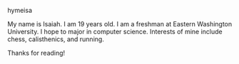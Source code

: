 hymeisa

My name is Isaiah. I am 19 years old.
I am a freshman at Eastern Washington University.
I hope to major in computer science.
Interests of mine include chess, calisthenics, and running.

Thanks for reading!
